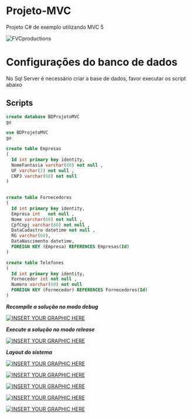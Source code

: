 # Projeto-MVC
Projeto C# de exemplo utilizando MVC 5

 <img src="https://encrypted-tbn0.gstatic.com/images?q=tbn:ANd9GcRLDFinUslL6IeWUb1zxGBseg7EXWR1VNkxxij4-hpUtdr7ezwe&s" title="FVCproductions" alt="FVCproductions"> 
 
# Configurações do banco de dados
No Sql Server é necessário criar a base de dados, favor executar os script abaixo
## Scripts

```sql
create database BDProjetoMVC
go

use BDProjetoMVC
go

create table Empresas
(
  Id int primary key identity,
  NomeFantasia varchar(60) not null ,
  UF varchar(2) not null ,
  CNPJ varchar(60) not null 
)
 

create table Fornecedores
(
  Id int primary key identity,
  Empresa int	not null ,
  Nome varchar(60) not null ,
  CpfCnpj varchar(60) not null ,
  DataCadastro datetime not null ,
  RG varchar(60),
  DataNascimento datetime,
  FOREIGN KEY (Empresa) REFERENCES Empresas(Id)
)

create table Telefones
(
  Id int primary key identity,
  Fornecedor int not null ,
  Numero varchar(60) not null 
  FOREIGN KEY (Fornecedor) REFERENCES Fornecedores(Id)
)
```

***Recompile a solução no modo debug***

[![INSERT YOUR GRAPHIC HERE](https://i.imgur.com/hjWUYTy.png)]()

***Execute a solução no modo release***

[![INSERT YOUR GRAPHIC HERE]( https://i.imgur.com/UfAruvX.png)]()

 
***Layout do sistema***
  
[![INSERT YOUR GRAPHIC HERE](https://i.imgur.com/R2znkcd.png)]()

[![INSERT YOUR GRAPHIC HERE](https://i.imgur.com/RwuEoQO.png)]()


[![INSERT YOUR GRAPHIC HERE](https://i.imgur.com/uHbCdfk.png)]()


[![INSERT YOUR GRAPHIC HERE](https://i.imgur.com/InNhqHi.png)]()


[![INSERT YOUR GRAPHIC HERE](https://i.imgur.com/bRu9mKb.png)]()

 
